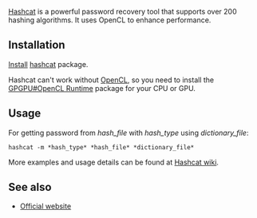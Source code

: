 [Hashcat](https://en.wikipedia.org/wiki/Hashcat "wikipedia:Hashcat") is a powerful password recovery tool that supports over 200 hashing algorithms. It uses OpenCL to enhance performance.

## Installation

[Install](/index.php/Install "Install") [hashcat](https://www.archlinux.org/packages/?name=hashcat) package.

Hashcat can't work without [OpenCL](/index.php/OpenCL "OpenCL"), so you need to install the [GPGPU#OpenCL Runtime](/index.php/GPGPU#OpenCL_Runtime "GPGPU") package for your CPU or GPU.

## Usage

For getting password from *hash_file* with *hash_type* using *dictionary_file*:

```
hashcat -m *hash_type* *hash_file* *dictionary_file*

```

More examples and usage details can be found at [Hashcat wiki](https://hashcat.net/wiki/).

## See also

*   [Official website](https://hashcat.net/hashcat/)